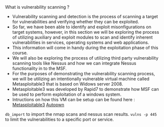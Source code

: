 What is vulnerability scanning ?

- Vulnerability scanning and detection is the process of scanning a target for vulnerabilities and verifying whether they can be exploited.
- So far, we have been able to identify and exploit misonfigurations on target systems, however, in this section we will be exploring the process of utilizing auxiliary and exploit modules to scan and identify inherent vulnerabilities in services, operating systems and web applications.
- This information will come in handy during the exploitation phase of this course.
- We will also be exploring the process of utilizing third party vulnerability scanning tools like Nessus and how we can integrate Nessus functionality in to the MSF.
- For the purposes of demonstrating the vulnerability scanning process, we will be utilizing an intentionally vulnerable virtual machine called Metasploitable3 that is based on Widows server 2008.
- Metasploitable3 was developed by Rapid7 to demonstrate how MSF can be used to perform exploitation of a windows system.
- Intructions on how this VM can be setup can be found here : [Metasploitable3](https://bit.ly/3kASwns) [Autopwn](https://github.com/hahwul/metasploit-autopwn)

`db_import` to import the nmap scans and nessus scan results.
`vulns -p 445` to limit the vulnerabilities to a specific port or service.